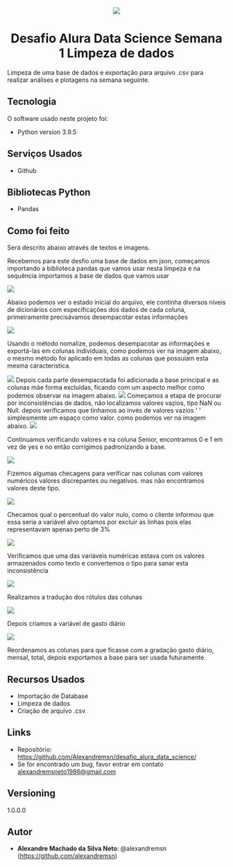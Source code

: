 <div align="center">
<img src="images/logo.jpg">

# Desafio Alura Data Science Semana 1 Limpeza de dados
<div align="left">
Limpeza de uma base de dados e exportação para arquivo .csv para realizar análises e plotagens na semana seguinte.

## Tecnologia

O software  usado neste projeto foi:

* Python version  3.9.5

## Serviços Usados

* Github


## Bibliotecas Python

* Pandas


## Como foi feito

Será descrito abaixo através de textos e imagens.


Recebemos para este desfio uma base de dados em json, começamos importando a biblioteca pandas que vamos usar nesta limpeza
e na sequência importamos a base de dados que vamos usar

<img src="images/001.png">

Abaixo podemos ver o estado inicial do arquivo, ele continha diversos níveis de dicionários com especificações dos dados de cada coluna, primeiramente precisávamos desempacotar estas informações

<img src="images/002.png">

Usando o método nomalize, podemos desempacotar as informações e exportá-las em colunas individuais, como podemos ver na imagem abaixo, o mesmo método foi aplicado em todas as colunas que possuíam esta mesma característica.

<img src="images/003.png">
Depois cada parte desempacotada foi adicionada a base principal e as colunas mãe forma excluídas, ficando com um aspecto melhor como podemos observar na imagem abaixo.

<img src="images/004.png">
Começamos a etapa de procurar por inconsistências de dados, não localizamos valores vazios, tipo NaN ou Null.
depois verificamos que tínhamos ao invés de valores vazios ' ' simplesmente um espaço como valor. como podemos ver na imagem abaixo.

<img src="images/005.png">
 
 Continuamos verificando valores e na coluna Senior, encontramos 0 e 1 em vez de yes e no então corrigimos padronizando a base.

<img src="images/006.png">

 Fizemos algumas checagens para verificar nas colunas com valores numéricos valores discrepantes ou negativos.
 mas não encontramos valores deste tipo.

<img src="images/007.png">

Checamos qual o percentual do valor nulo, como o cliente informou que essa seria a variável alvo optamos por excluir as linhas pois elas representavam apenas perto de 3%

<img src="images/008.png">

Verificamos que uma das variáveis numéricas estava com os valores armazenados como texto e convertemos o tipo para sanar esta inconsistência

<img src="images/009.png">

Realizamos a tradução dos rótulos das colunas

<img src="images/010.png">

Depois criamos a variável de gasto diário

<img src="images/011.png">

Reordenamos as colunas para que ficasse com a gradação gasto diário, mensal, total,
depois exportamos a base para ser usada futuramente.



## Recursos Usados

  - Importação de Database
  - Limpeza de dados
  - Criação de arquivo .csv
  

## Links

  - Repositório: https://github.com/Alexandremsn/desafio_alura_data_science/
  - Se for encontrado um bug, favor entrar em contato alexandremsneto1986@gmail.com


## Versioning

1.0.0.0


## Autor

* **Alexandre Machado da Silva Neto**: @alexandremsn (https://github.com/alexandremsn)

